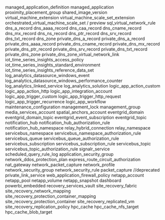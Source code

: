 managed_application_definition
managed_application
proximity_placement_group
shared_image_version
virtual_machine_extension
virtual_machine_scale_set_extension
orchestrated_virtual_machine_scale_set / preview
sql_virtual_network_rule
dns_a_record
dns_aaaa_record
dns_caa_record
dns_cname_record
dns_mx_record
dns_ns_record
dns_ptr_record
dns_srv_record
dns_txt_record
dns_zone
private_dns_a_record
private_dns_a_record
private_dns_aaaa_record
private_dns_cname_record
private_dns_mx_record
private_dns_ptr_record
private_dns_srv_record
private_dns_txt_record
private_dns_zone
private_dns_zone_virtual_network_link
iot_time_series_insights_access_policy
iot_time_series_insights_standard_environment
iot_time_series_insights_reference_data_set
log_analytics_datasource_windows_event
log_analytics_datasource_windows_performance_counter
log_analytics_linked_service
log_analytics_solution
logic_app_action_custom
logic_app_action_http
logic_app_integration_account
logic_app_trigger_custom
logic_app_trigger_http_request
logic_app_trigger_recurrence
logic_app_workflow
maintenance_configuration
management_lock
management_group
media_services_account
spatial_anchors_account
eventgrid_domain
eventgrid_domain_topic
eventgrid_event_subscription
eventgrid_topic
notification_hub
notification_hub_authorization_rule
notification_hub_namespace
relay_hybrid_connection
relay_namespace
servicebus_namespace
servicebus_namespace_authorization_rule
servicebus_queue
servicebus_queue_authorization_rule
servicebus_subscription
servicebus_subscription_rule
servicebus_topic
servicebus_topic_authorization_rule
signalr_service
scheduled_query_rule_log
application_security_group
network_ddos_protection_plan
express_route_circuit_authorization
nat_gateway
network_packet_capture
network_profile
network_security_group
network_security_rule
packet_capture //deprecated
private_link_service
web_application_firewall_policy
netapp_account
netapp_pool
netapp_volume
netapp_snapshot
dashboard
powerbi_embedded
recovery_services_vault
site_recovery_fabric
site_recovery_network_mapping
site_recovery_protection_container_mapping
site_recovery_protection_container
site_recovery_replicated_vm
site_recovery_replication_policy
hpc_cache
hpc_cache_nfs_target
hpc_cache_blob_target